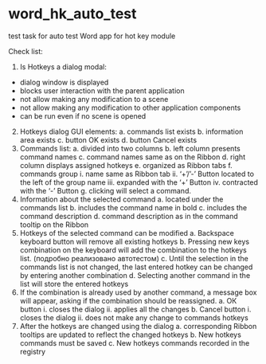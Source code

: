# word_hk_auto_test
test task for auto test Word app for hot key module


Сheck list:

1.	Is Hotkeys a dialog modal:
   - dialog window is displayed
   - blocks user interaction with the parent application
   - not allow making any modification to a scene 
   - not allow making any modification to other application components 
   - can be run even if no scene is opened 
2.	Hotkeys dialog GUI elements:
a.	commands list exists
b.	information area exists
c.	button OK exists
d.	button Cancel exists
3.	Сommands list:
a.	divided into two columns 
b.	left column presents command names 
c.	command names same as on the Ribbon
d.	right column displays assigned hotkeys
e.	organized as Ribbon tabs
f.	commands group
i.	name same as Ribbon tab
ii.	‘+’/’-’ Button located to the left of the group name
iii.	expanded with the ‘+’ Button
iv.	contracted with the ‘-’ Button
g.	clicking will select a command.
4.	Information about the selected command
a.	located under the commands list
b.	includes the command name in bold
c.	includes the command description
d.	command description as in the command tooltip on the Ribbon
5.	Hotkeys of the selected command can be modified
a.	Backspace keyboard button will remove all existing hotkeys
b.	Pressing new keys combination on the keyboard will add the combination to the hotkeys list. (подробно реализовано автотестом)
c.	Until the selection in the commands list is not changed, the last entered hotkey can be changed by entering another combination
d.	Selecting another command in the list will store the entered hotkeys
6.	If the combination is already used by another command, a message box will appear, asking if the combination should be reassigned.
a.	ОК button
i.	closes the dialog
ii.	applies all the changes
b.	Cancel button
i.	closes the dialog
ii.	does not make any change to commands hotkeys 
7.	After the hotkeys are changed using the dialog
a.	corresponding Ribbon tooltips are updated to reflect the changed hotkeys
b.	New hotkeys commands must be saved
c.	New hotkeys commands recorded in the registry


